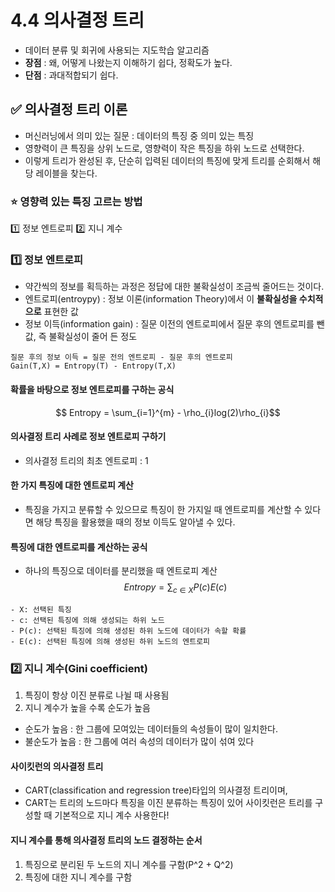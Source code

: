 # 4.4 의사결정 트리
- 데이터 분류 및 회귀에 사용되는 지도학습 알고리즘
- **장점** : 왜, 어떻게 나왔는지 이해하기 쉽다, 정확도가 높다.
- **단점** : 과대적합되기 쉽다.

## ✅ 의사결정 트리 이론
- 머신러닝에서 의미 있는 질문 : 데이터의 특징 중 의미 있는 특징
- 영향력이 큰 특징을 상위 노드로, 영향력이 작은 특징을 하위 노드로 선택한다.
- 이렇게 트리가 완성된 후, 단순히 입력된 데이터의 특징에 맞게 트리를 순회해서 해당 레이블을 찾는다.

### ⭐ 영향력 있는 특징 고르는 방법
1️⃣ 정보 엔트로피
2️⃣ 지니 계수

### 1️⃣  정보 엔트로피
- 약간씩의 정보를 획득하는 과정은 정답에 대한 불확실성이 조금씩 줄어드는 것이다.
- 엔트로피(entroypy) : 정보 이론(information Theory)에서 이 **불확실성을 수치적으로** 표현한 값
- 정보 이득(information gain) : 질문 이전의 엔트로피에서 질문 후의 엔트로피를 뺀 값, 즉 불확실성이 줄어 든 정도
```
질문 후의 정보 이득 = 질문 전의 엔트로피 - 질문 후의 엔트로피
Gain(T,X) = Entropy(T) - Entropy(T,X)
```
#### 확률을 바탕으로 정보 엔트로피를 구하는 공식
$$ Entropy = \sum_{i=1}^{m} - \rho_{i}log(2)\rho_{i}$$

#### 의사결정 트리 사례로 정보 엔트로피 구하기
- 의사결정 트리의 최초 엔트로피 : 1 

#### 한 가지 특징에 대한 엔트로피 계산
- 특징을 가지고 분류할 수 있으므로 특징이 한 가지일 때 엔트로피를 계산할 수 있다면 해당 특징을 활용했을 때의 정보 이득도 알아낼 수 있다.

#### 특징에 대한 엔트로피를 계산하는 공식
- 하나의 특징으로 데이터를 분리했을 때 엔트로피 계산
$$Entropy = \sum_{c \in X}P(c)E(c)$$
```
- X: 선택된 특징
- c: 선택된 특징에 의해 생성되는 하위 노드
- P(c): 선택된 특징에 의해 생성된 하위 노드에 데이터가 속할 확률
- E(c): 선택된 특징에 의해 생성된 하위 노드의 엔트로피
```

### 2️⃣ 지니 계수(Gini coefficient)
1. 특징이 항상 이진 분류로 나뉠 때 사용됨
2. 지니 계수가 높을 수록 순도가 높음
- 순도가 높음 : 한 그룹에 모여있는 데이터들의 속성들이 많이 일치한다.
- 불순도가 높음 : 한 그룹에 여러 속성의 데이터가 많이 섞여 있다

#### 사이킷런의 의사결정 트리
- CART(classification and regression tree)타입의 의사결정 트리이며,
- CART는 트리의 노드마다 특징을 이진 분류하는 특징이 있어 사이킷런은 트리를 구성할 때 기본적으로 지니 계수 사용한다!

#### 지니 계수를 통해 의사결정 트리의 노드 결정하는 순서
1. 특징으로 분리된 두 노드의 지니 계수를 구함(P^2 + Q^2)
2. 특징에 대한 지니 계수를 구함



